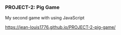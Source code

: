 ### PROJECT-2: Pig Game
My second game with using JavaScript

https://jean-louis1776.github.io/PROJECT-2-pig-game/
